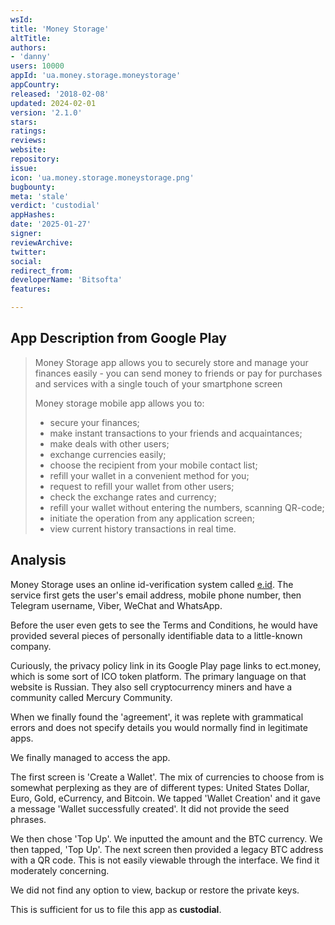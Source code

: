 ```yaml
---
wsId: 
title: 'Money Storage'
altTitle: 
authors:
- 'danny'
users: 10000
appId: 'ua.money.storage.moneystorage'
appCountry: 
released: '2018-02-08'
updated: 2024-02-01
version: '2.1.0'
stars: 
ratings: 
reviews: 
website: 
repository: 
issue: 
icon: 'ua.money.storage.moneystorage.png'
bugbounty: 
meta: 'stale'
verdict: 'custodial'
appHashes: 
date: '2025-01-27'
signer: 
reviewArchive: 
twitter: 
social: 
redirect_from: 
developerName: 'Bitsofta'
features: 

---
```


## App Description from Google Play

> Money Storage app allows you to securely store and manage your finances easily - you can send money to friends or pay for purchases and services with a single touch of your smartphone screen
>
> Money storage mobile app allows you to:
> - secure your finances;
> - make instant transactions to your friends and acquaintances;
> - make deals with other users;
> - exchange currencies easily;
> - choose the recipient from your mobile contact list;
> - refill your wallet in a convenient method for you;
> - request to refill your wallet from other users;
> - check the exchange rates and currency;
> - refill your wallet without entering the numbers, scanning QR-code;
> - initiate the operation from any application screen;
> - view current history transactions in real time.

## Analysis

Money Storage uses an online id-verification system called [e.id](https://e-id.cards/#/). The service first gets the user's email address, mobile phone number, then Telegram username, Viber, WeChat and WhatsApp. 

Before the user even gets to see the Terms and Conditions, he would have provided several pieces of personally identifiable data to a little-known company. 

Curiously, the privacy policy link in its Google Play page links to ect.money, which is some sort of ICO token platform. The primary language on that website is Russian. They also sell cryptocurrency miners and have a community called Mercury Community.

When we finally found the 'agreement', it was replete with grammatical errors and does not specify details you would normally find in legitimate apps. 

We finally managed to access the app. 

The first screen is 'Create a Wallet'. The mix of currencies to choose from is somewhat perplexing as they are of different types: United States Dollar, Euro, Gold, eCurrency, and Bitcoin. We tapped 'Wallet Creation' and it gave a message 'Wallet successfully created'. It did not provide the seed phrases.

We then chose 'Top Up'. We inputted the amount and the BTC currency. We then tapped, 'Top Up'. The next screen then provided a legacy BTC address with a QR code. This is not easily viewable through the interface. We find it moderately concerning. 

We did not find any option to view, backup or restore the private keys. 

This is sufficient for us to file this app as **custodial**. 

